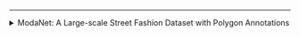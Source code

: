 --------------------------------------------------------------------------------
<details>
<summary>ModaNet: A Large-scale Street Fashion Dataset with Polygon Annotations</summary>
<br>

#### Links
[Link to paper](./pdf/eBayModanet.pdf)  
Link to repository - https://github.com/eBay/modanet

#### Summary
 * 55, 176 street images, fully annotated with polygons
 * 1 million weakly annotated street images in Paperdoll
 * Previously available datasets has not many pose variations, hence work well only in limited scenarios.
 * Does not take occlusion into account.
 * provide baseline results on FCNs, CRFasRNN, DeepLabv3+, DeepLab and Polygon-RNN++
 
#### Tasks
 1. object detection
 2. semantic segmentation
 3.  polygon prediction

#### Dataset details

* classified using ResNet followed by human annotation, to allow only one person images.
* not a good fit for occlusion related tasks.
* polygon annotations for individual objects in the image and assign
a label from a pre-defined set of fashion object categories
	
#### read by
* Deepika
</details>
